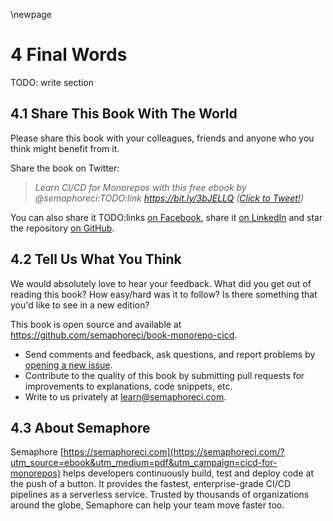 \newpage

# 4 Final Words

TODO: write section

## 4.1 Share This Book With The World

Please share this book with your colleagues, friends and anyone who you think might benefit from it.

Share the book on Twitter:

> _Learn CI/CD for Monorepos with this free ebook by @semaphoreci:TODO:link https://bit.ly/3bJELLQ ([Click to Tweet!](https://ctt.ac/fL5xi))_

You can also share it TODO:links
[on Facebook](https://www.facebook.com/sharer/sharer.php?u=https://bit.ly/3bJELLQ), share it [on
LinkedIn](https://www.linkedin.com/shareArticle?mini=true&url=https://bit.ly/3bJELLQ) and star the repository
[on GitHub](https://github.com/semaphoreci/book-cicd-docker-kubernetes).

## 4.2 Tell Us What You Think

We would absolutely love to hear your feedback. What did you get out of reading this book? How easy/hard was it to follow? Is there something that you'd like to see in a new edition?

This book is open source and available at
<https://github.com/semaphoreci/book-monorepo-cicd>.

- Send comments and feedback, ask questions, and report problems by
[opening a new issue](https://github.com/semaphoreci/book-monorepo-cicd/issues).
- Contribute to the quality of this book by submitting pull requests for improvements to explanations, code snippets, etc.
- Write to us privately at <learn@semaphoreci.com>.

## 4.3 About Semaphore

Semaphore [https://semaphoreci.com](https://semaphoreci.com/?utm_source=ebook&utm_medium=pdf&utm_campaign=cicd-for-monorepos) helps developers continuously build, test and deploy code at the push of a button. It provides the fastest, enterprise-grade CI/CD pipelines as a serverless service. Trusted by thousands of organizations around the globe, Semaphore can help your team move faster too.
